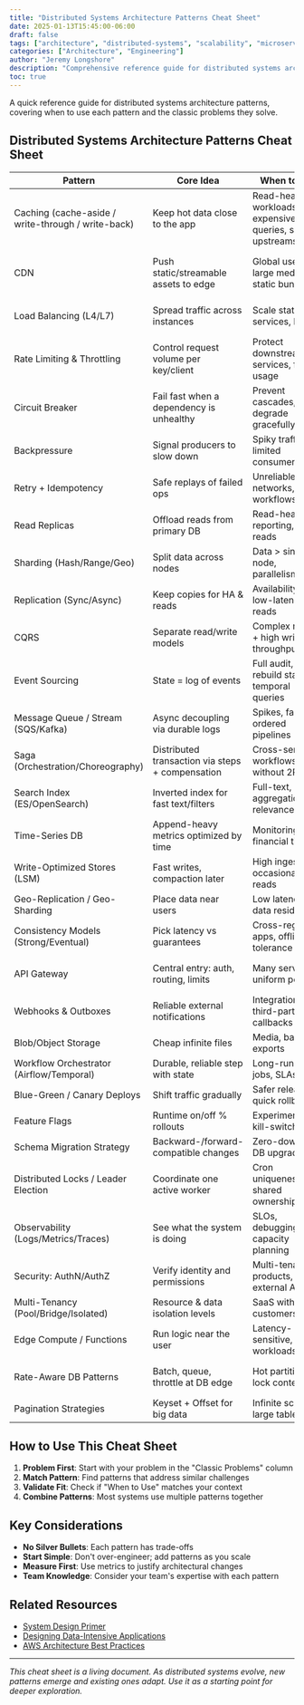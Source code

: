 ```yaml
---
title: "Distributed Systems Architecture Patterns Cheat Sheet"
date: 2025-01-13T15:45:00-06:00
draft: false
tags: ["architecture", "distributed-systems", "scalability", "microservices", "system-design"]
categories: ["Architecture", "Engineering"]
author: "Jeremy Longshore"
description: "Comprehensive reference guide for distributed systems architecture patterns - when to use them and what problems they solve"
toc: true
---
```


A quick reference guide for distributed systems architecture patterns, covering when to use each pattern and the classic problems they solve.

## Distributed Systems Architecture Patterns Cheat Sheet

|Pattern                                           |Core Idea                                       |When to Use                                            |Classic Problems                                     |
|--------------------------------------------------|------------------------------------------------|-------------------------------------------------------|-----------------------------------------------------|
|Caching (cache-aside / write-through / write-back)|Keep hot data close to the app                  |Read-heavy workloads, expensive queries, slow upstreams|Speed up product pages, session stores, ranking feeds|
|CDN                                               |Push static/streamable assets to edge           |Global users, large media, static bundles              |Image/CSS delivery, video streaming, downloads       |
|Load Balancing (L4/L7)                            |Spread traffic across instances                 |Scale stateless services, HA                           |Web/API tier scaling, zero-downtime deploys          |
|Rate Limiting & Throttling                        |Control request volume per key/client           |Protect downstream services, fair usage                |Public APIs, login abuse protection                  |
|Circuit Breaker                                   |Fail fast when a dependency is unhealthy        |Prevent cascades, degrade gracefully                   |Payment gateway outage, flaky search backend         |
|Backpressure                                      |Signal producers to slow down                   |Spiky traffic, limited consumers                       |Upload pipelines, stream processing stability        |
|Retry + Idempotency                               |Safe replays of failed ops                      |Unreliable networks, async workflows                   |Order creation, webhook delivery                     |
|Read Replicas                                     |Offload reads from primary DB                   |Read-heavy, reporting, geo-reads                       |Analytics pages, timelines, leaderboards             |
|Sharding (Hash/Range/Geo)                         |Split data across nodes                         |Data > single node, parallelism                        |Multi-TB user tables, geo data stores                |
|Replication (Sync/Async)                          |Keep copies for HA & reads                      |Availability, DR, low-latency reads                    |Active-passive failover, follower reads              |
|CQRS                                              |Separate read/write models                      |Complex reads + high write throughput                  |Event feeds, denormalized dashboards                 |
|Event Sourcing                                    |State = log of events                           |Full audit, rebuild state, temporal queries            |Ledger systems, order state timelines                |
|Message Queue / Stream (SQS/Kafka)                |Async decoupling via durable logs               |Spikes, fan-out, ordered pipelines                     |Email/SMS, ETL, clickstream processing               |
|Saga (Orchestration/Choreography)                 |Distributed transaction via steps + compensation|Cross-service workflows without 2PC                    |Book-pay-reserve flows, refunds                      |
|Search Index (ES/OpenSearch)                      |Inverted index for fast text/filters            |Full-text, aggregations, relevance                     |Product search, logs explorer                        |
|Time-Series DB                                    |Append-heavy metrics optimized by time          |Monitoring, IoT, financial ticks                       |Prometheus/TSDB, sensor data                         |
|Write-Optimized Stores (LSM)                      |Fast writes, compaction later                   |High ingest, occasional reads                          |Audit/event logs, analytics ingest                   |
|Geo-Replication / Geo-Sharding                    |Place data near users                           |Low latency, data residency                            |Multi-region apps, GDPR residency                    |
|Consistency Models (Strong/Eventual)              |Pick latency vs guarantees                      |Cross-region apps, offline tolerance                   |Cart totals vs likes counters                        |
|API Gateway                                       |Central entry: auth, routing, limits            |Many services, uniform policies                        |Public API front door, mTLS termination              |
|Webhooks & Outboxes                               |Reliable external notifications                 |Integrations, third-party callbacks                    |Payment status updates, CRM sync                     |
|Blob/Object Storage                               |Cheap infinite files                            |Media, backups, exports                                |User uploads, data lakes                             |
|Workflow Orchestrator (Airflow/Temporal)          |Durable, reliable step with state               |Long-running jobs, SLAs                                |Report generation, video pipelines                   |
|Blue-Green / Canary Deploys                       |Shift traffic gradually                         |Safer releases, quick rollback                         |API rollout, config changes                          |
|Feature Flags                                     |Runtime on/off % rollouts                       |Experimentation, kill-switches                         |A/B tests, dark launches                             |
|Schema Migration Strategy                         |Backward-/forward-compatible changes            |Zero-downtime DB upgrades                              |Expand-migrate-contract patterns                     |
|Distributed Locks / Leader Election               |Coordinate one active worker                    |Cron uniqueness, shared ownership                      |Single consumer, partition leader                    |
|Observability (Logs/Metrics/Traces)               |See what the system is doing                    |SLOs, debugging, capacity planning                     |P99 latency, error budgets, trace trees              |
|Security: AuthN/AuthZ                             |Verify identity and permissions                 |Multi-tenant products, external APIs                   |OAuth2/OIDC, RBAC/ABAC                               |
|Multi-Tenancy (Pool/Bridge/Isolated)              |Resource & data isolation levels                |SaaS with many customers                               |Per-tenant DBs vs shared schema                      |
|Edge Compute / Functions                          |Run logic near the user                         |Latency-sensitive, light workloads                     |Personalization at edge, AB tests                    |
|Rate-Aware DB Patterns                            |Batch, queue, throttle at DB edge               |Hot partitions, lock contention                        |Bulk imports, ID sequence hot-spot                   |
|Pagination Strategies                             |Keyset + Offset for big data                    |Infinite scroll, large tables                          |Feed pagination, admin lists                         |

## How to Use This Cheat Sheet

1. **Problem First**: Start with your problem in the "Classic Problems" column
2. **Match Pattern**: Find patterns that address similar challenges
3. **Validate Fit**: Check if "When to Use" matches your context
4. **Combine Patterns**: Most systems use multiple patterns together

## Key Considerations

- **No Silver Bullets**: Each pattern has trade-offs
- **Start Simple**: Don't over-engineer; add patterns as you scale
- **Measure First**: Use metrics to justify architectural changes
- **Team Knowledge**: Consider your team's expertise with each pattern

## Related Resources

- [System Design Primer](https://github.com/donnemartin/system-design-primer)
- [Designing Data-Intensive Applications](https://dataintensive.net/)
- [AWS Architecture Best Practices](https://aws.amazon.com/architecture/well-architected/)

---

*This cheat sheet is a living document. As distributed systems evolve, new patterns emerge and existing ones adapt. Use it as a starting point for deeper exploration.*